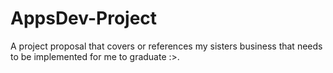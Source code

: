 # AppsDev-Project
A project proposal that covers or references my sisters business that needs to be implemented for me to graduate :>.
